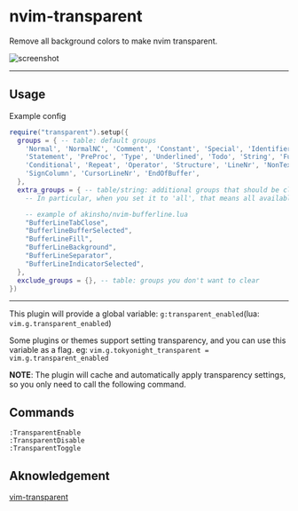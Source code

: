 # nvim-transparent

Remove all background colors to make nvim transparent.

![screenshot](https://user-images.githubusercontent.com/47070852/124546661-9353ce80-de5d-11eb-81ba-f8282e034d9f.gif)

---

## Usage

Example config

```lua
require("transparent").setup({
  groups = { -- table: default groups
    'Normal', 'NormalNC', 'Comment', 'Constant', 'Special', 'Identifier',
    'Statement', 'PreProc', 'Type', 'Underlined', 'Todo', 'String', 'Function',
    'Conditional', 'Repeat', 'Operator', 'Structure', 'LineNr', 'NonText',
    'SignColumn', 'CursorLineNr', 'EndOfBuffer',
  },
  extra_groups = { -- table/string: additional groups that should be cleared
    -- In particular, when you set it to 'all', that means all available groups

    -- example of akinsho/nvim-bufferline.lua
    "BufferLineTabClose",
    "BufferlineBufferSelected",
    "BufferLineFill",
    "BufferLineBackground",
    "BufferLineSeparator",
    "BufferLineIndicatorSelected",
  },
  exclude_groups = {}, -- table: groups you don't want to clear
})
```

---

This plugin will provide a global variable: `g:transparent_enabled`(lua: `vim.g.transparent_enabled`)

Some plugins or themes support setting transparency, and you can use this
variable as a flag. eg: `vim.g.tokyonight_transparent = vim.g.transparent_enabled`

**NOTE**: The plugin will cache and automatically apply transparency settings, so you only need to call the following command.

## Commands

```
:TransparentEnable
:TransparentDisable
:TransparentToggle
```

## Aknowledgement

[vim-transparent](https://github.com/Kjwon15/vim-transparent)
